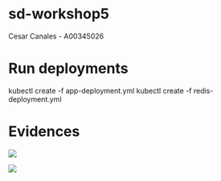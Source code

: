 # sd-workshop5

Cesar Canales - A00345026

# Run deployments

kubectl create -f app-deployment.yml
kubectl create -f redis-deployment.yml

# Evidences

![](https://github.com/Sleeptightt/sd-workshop5/tree/main/Evidences/services.png)

![](https://github.com/Sleeptightt/sd-workshop5/tree/main/Evidences/browser.png)

